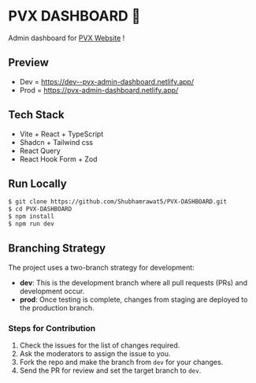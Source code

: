 # PVX DASHBOARD 🚀

Admin dashboard for [PVX Website](https://pvxcommunity.com) !

## Preview

- Dev = https://dev--pvx-admin-dashboard.netlify.app/
- Prod = https://pvx-admin-dashboard.netlify.app/

## Tech Stack

- Vite + React + TypeScript
- Shadcn + Tailwind css
- React Query
- React Hook Form + Zod

## Run Locally

```bash
$ git clone https://github.com/Shubhamrawat5/PVX-DASHBOARD.git
$ cd PVX-DASHBOARD
$ npm install
$ npm run dev
```

## Branching Strategy

The project uses a two-branch strategy for development:

- **dev**: This is the development branch where all pull requests (PRs) and development occur.
- **prod**: Once testing is complete, changes from staging are deployed to the production branch.

### Steps for Contribution

1. Check the issues for the list of changes required.
2. Ask the moderators to assign the issue to you.
3. Fork the repo and make the branch from `dev` for your changes.
4. Send the PR for review and set the target branch to `dev`.
